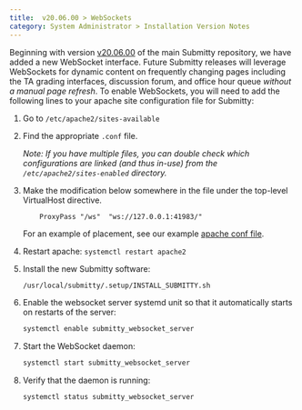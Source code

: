 ```yaml
---
title:  v20.06.00 > WebSockets
category: System Administrator > Installation Version Notes
---
```


Beginning with version
[v20.06.00](https://github.com/Submitty/Submitty/releases/v20.06.00)
of the main Submitty repository, we have added a new WebSocket
interface.  Future Submitty releases will leverage WebSockets for
dynamic content on frequently changing pages including the TA grading
interfaces, discussion forum, and office hour queue *without a manual
page refresh*.  To enable WebSockets, you will need to add the
following lines to your apache site configuration file for Submitty:

1. Go to `/etc/apache2/sites-available`

2. Find the appropriate `.conf` file.

   _Note: If you have multiple files, you can double check which
   configurations are linked (and thus in-use) from the
   `/etc/apache2/sites-enabled` directory._

3. Make the modification below somewhere in the file under the
top-level VirtualHost directive. 

    ```text
        ProxyPass "/ws"  "ws://127.0.0.1:41983/"
    ```

   For an example of placement, see our example 
   [apache conf file](https://github.com/Submitty/Submitty/blob/master/.setup/apache/submitty.conf).

4. Restart apache: `systemctl restart apache2`

5. Install the new Submitty software:

    ```bash
    /usr/local/submitty/.setup/INSTALL_SUBMITTY.sh
    ```

6. Enable the websocket server systemd unit so that it automatically
starts on restarts of the server:

    ```bash
    systemctl enable submitty_websocket_server
    ```

7. Start the WebSocket daemon:

    ```bash
    systemctl start submitty_websocket_server
    ```

8. Verify that the daemon is running:

    ```bash
    systemctl status submitty_websocket_server
    ```
